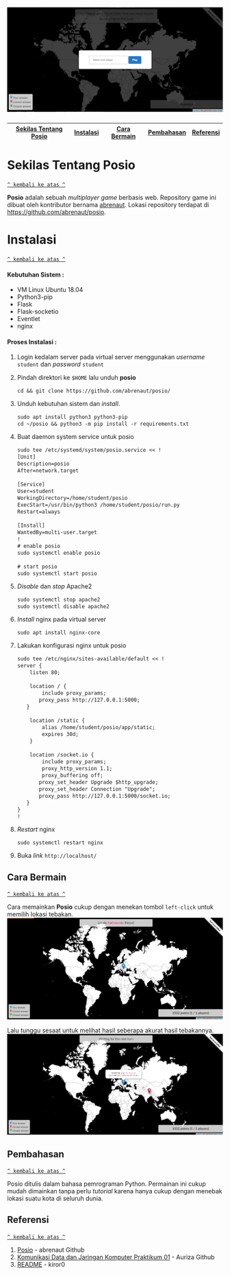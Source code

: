 <h1 align="center"><img src="https://github.com/alfin222/Posio-Komdat/blob/master/posio_insert_name.png"></h1>

[Sekilas Tentang Posio](#sekilas-tentang-posio) | [Instalasi](#instalasi) | [Cara Bermain](#cara-bermain) | [Pembahasan](#pembahasan) | [Referensi](#referensi)
:---:|:---:|:---:|:---:|:---:



# Sekilas Tentang Posio
[`^ kembali ke atas ^`](#)

**__Posio__** adalah sebuah *multiplayer game* berbasis web. Repository game ini dibuat oleh kontributor bernama [abrenaut](https://github.com/abrenaut/). Lokasi repository terdapat di https://github.com/abrenaut/posio.




# Instalasi
[`^ kembali ke atas ^`](#)

#### Kebutuhan Sistem :
- VM Linux Ubuntu 18.04
- Python3-pip
- Flask
- Flask-socketio
- Eventlet
- nginx

#### Proses Instalasi :
1. Login kedalam server pada virtual server menggunakan *username* `student` dan *password* `student`

2. Pindah direktori ke `$HOME` lalu unduh **posio**
    ```
    cd && git clone https://github.com/abrenaut/posio/
    ```

3. Unduh kebutuhan sistem dan *install*. 
    ```
    sudo apt install python3 python3-pip
    cd ~/posio && python3 -m pip install -r requirements.txt
    ```

4. Buat daemon system service untuk posio
    ```
    sudo tee /etc/systemd/system/posio.service << !
    [Unit]
    Description=posio
    After=network.target

    [Service]
    User=student
    WorkingDirectory=/home/student/posio
    ExecStart=/usr/bin/python3 /home/student/posio/run.py
    Restart=always

    [Install]
    WantedBy=multi-user.target
    !
    # enable posio
    sudo systemctl enable posio

    # start posio
    sudo systemctl start posio
    ```

5. *Disable* dan *stop* Apache2
    ```
    sudo systemctl stop apache2
    sudo systemctl disable apache2
    ```

6. *Install* nginx pada virtual server
    ```
    sudo apt install nginx-core
    ```

7. Lakukan konfigurasi nginx untuk posio
    ```
    sudo tee /etc/nginx/sites-available/default << !
    server {
        listen 80;

        location / {
            include proxy_params;
           proxy_pass http://127.0.0.1:5000;
       }

        location /static {
            alias /home/student/posio/app/static;
            expires 30d;
        }

        location /socket.io {
            include proxy_params;
            proxy_http_version 1.1;
            proxy_buffering off;
           proxy_set_header Upgrade $http_upgrade;
           proxy_set_header Connection "Upgrade";
           proxy_pass http://127.0.0.1:5000/socket.io;
       }
    }
    !
    ```

8. *Restart* nginx
    ```
    sudo systemctl restart nginx
    ```

9. Buka *link* `http://localhost/`



## Cara Bermain
[`^ kembali ke atas ^`](#)

Cara memainkan **Posio** cukup dengan menekan tombol `left-click` untuk memilih lokasi tebakan.
![](https://github.com/alfin222/Posio-Komdat/blob/master/Select_Location.png)

Lalu tunggu sesaat untuk melihat hasil seberapa akurat hasil tebakannya.
![](https://github.com/alfin222/Posio-Komdat/blob/master/Result.png)

## Pembahasan
[`^ kembali ke atas ^`](#)

Posio ditulis dalam bahasa pemrograman Python. Permainan ini cukup mudah dimainkan tanpa perlu <i>tutorial</i> karena hanya cukup dengan menebak lokasi suatu kota di seluruh dunia.

## Referensi
[`^ kembali ke atas ^`](#)

1. [Posio](https://github.com/abrenaut/posio) - abrenaut Github
2. [Komunikasi Data dan Jaringan Komputer Praktikum 01](https://github.com/auriza/komdat-lab/blob/master/p01.md) - Auriza Github
3. [README](https://gist.github.com/kiror0/35987420a27e54f0e432e32d79215aa1) - kiror0

